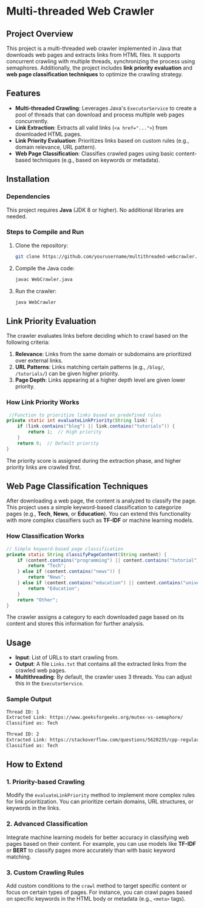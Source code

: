 # **Multi-threaded Web Crawler**

## **Project Overview**
This project is a multi-threaded web crawler implemented in Java that downloads web pages and extracts links from HTML files. It supports concurrent crawling with multiple threads, synchronizing the process using semaphores. Additionally, the project includes **link priority evaluation** and **web page classification techniques** to optimize the crawling strategy.

## **Features**
- **Multi-threaded Crawling**: Leverages Java's `ExecutorService` to create a pool of threads that can download and process multiple web pages concurrently.
- **Link Extraction**: Extracts all valid links (`<a href="...">`) from downloaded HTML pages.
- **Link Priority Evaluation**: Prioritizes links based on custom rules (e.g., domain relevance, URL pattern).
- **Web Page Classification**: Classifies crawled pages using basic content-based techniques (e.g., based on keywords or metadata).

## **Installation**

### **Dependencies**
This project requires **Java** (JDK 8 or higher). No additional libraries are needed.

### **Steps to Compile and Run**
1. Clone the repository:
    ```bash
    git clone https://github.com/yourusername/multithreaded-webcrawler.git
    ```
2. Compile the Java code:
    ```bash
    javac WebCrawler.java
    ```
3. Run the crawler:
    ```bash
    java WebCrawler
    ```

## **Link Priority Evaluation**
The crawler evaluates links before deciding which to crawl based on the following criteria:
1. **Relevance**: Links from the same domain or subdomains are prioritized over external links.
2. **URL Patterns**: Links matching certain patterns (e.g., `/blog/`, `/tutorials/`) can be given higher priority.
3. **Page Depth**: Links appearing at a higher depth level are given lower priority.

### **How Link Priority Works**
```java
 //Function to prioritize links based on predefined rules
private static int evaluateLinkPriority(String link) {
    if (link.contains("blog") || link.contains("tutorials")) {
        return 1;  // High priority
    }
    return 0;  // Default priority
}
```
The priority score is assigned during the extraction phase, and higher priority links are crawled first.

## **Web Page Classification Techniques**
After downloading a web page, the content is analyzed to classify the page. This project uses a simple keyword-based classification to categorize pages (e.g., **Tech**, **News**, or **Education**). You can extend this functionality with more complex classifiers such as **TF-IDF** or machine learning models.

### **How Classification Works**
```java
// Simple keyword-based page classification
private static String classifyPageContent(String content) {
    if (content.contains("programming") || content.contains("tutorial")) {
        return "Tech";
    } else if (content.contains("news")) {
        return "News";
    } else if (content.contains("education") || content.contains("university")) {
        return "Education";
    }
    return "Other";
}
```
The crawler assigns a category to each downloaded page based on its content and stores this information for further analysis.

## **Usage**
- **Input**: List of URLs to start crawling from.
- **Output**: A file `Links.txt` that contains all the extracted links from the crawled web pages.
- **Multithreading**: By default, the crawler uses 3 threads. You can adjust this in the `ExecutorService`.

### **Sample Output**
```txt
Thread ID: 1
Extracted Link: https://www.geeksforgeeks.org/mutex-vs-semaphore/
Classified as: Tech

Thread ID: 2
Extracted Link: https://stackoverflow.com/questions/5620235/cpp-regular-expression-to-validate-url
Classified as: Tech
```

## **How to Extend**

### **1. Priority-based Crawling**
Modify the `evaluateLinkPriority` method to implement more complex rules for link prioritization. You can prioritize certain domains, URL structures, or keywords in the links.

### **2. Advanced Classification**
Integrate machine learning models for better accuracy in classifying web pages based on their content. For example, you can use models like **TF-IDF** or **BERT** to classify pages more accurately than with basic keyword matching.

### **3. Custom Crawling Rules**
Add custom conditions to the `crawl` method to target specific content or focus on certain types of pages. For instance, you can crawl pages based on specific keywords in the HTML body or metadata (e.g., `<meta>` tags).
